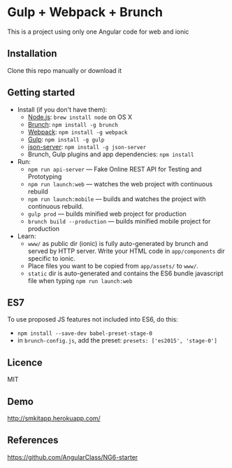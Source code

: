 # Gulp + Webpack + Brunch

This is a project using only one Angular code for web and ionic

## Installation

Clone this repo manually or download it

## Getting started

* Install (if you don't have them):
    * [Node.js](http://nodejs.org): `brew install node` on OS X
    * [Brunch](http://brunch.io): `npm install -g brunch`
    * [Webpack](https://webpack.github.io/): `npm install -g webpack`
    * [Gulp](http://gulpjs.com/): `npm install -g gulp`
    * [json-server](http://jsonplaceholder.typicode.com/): `npm install -g json-server`
    * Brunch, Gulp plugins and app dependencies: `npm install`
* Run:
    * `npm run api-server` — Fake Online REST API for Testing and Prototyping
    * `npm run launch:web` — watches the web project with continuous rebuild
    * `npm run launch:mobile` — builds and watches the project with continuous rebuild.
    * `gulp prod` — builds minified web project for production
    * `brunch build --production` — builds minified mobile project for production
* Learn:
    * `www/` as public dir (ionic) is fully auto-generated by brunch and served by HTTP server.  Write your HTML code in `app/components` dir specific to ionic.
    * Place files you want to be copied from `app/assets/` to `www/`.
    * `static` dir is auto-generated and contains the ES6 bundle javascript file when typing `npm run launch:web`

## ES7

To use proposed JS features not included into ES6, do this:

* `npm install --save-dev babel-preset-stage-0`
* in `brunch-config.js`, add the preset: `presets: ['es2015', 'stage-0']`

## Licence

MIT

## Demo
http://smkitapp.herokuapp.com/

## References

https://github.com/AngularClass/NG6-starter

